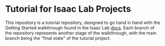 # Tutorial for Isaac Lab Projects

This repository is a tutorial repository, designed to go hand in hand with the Getting Started walkthrough found in the Isaac Lab [docs](https://isaac-sim.github.io/IsaacLab). Each branch of the repository 
represents another stage of the walkthrough, with the main branch being the "final state" of the tutorial project.